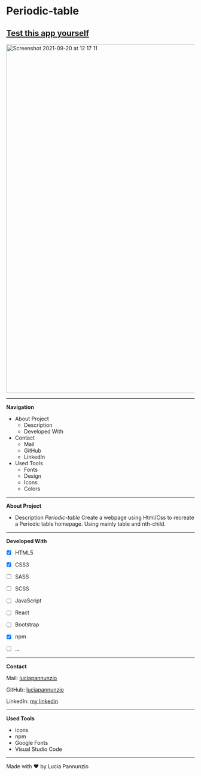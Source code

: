 # Periodic-table 

## [Test this app yourself](https://luciapannunzio.github.io/Periodic-table/) 

<img width="932" alt="Screenshot 2021-09-20 at 12 17 11" src="https://user-images.githubusercontent.com/89199990/152137070-d93d3729-d5a5-45e8-a6aa-99266163006b.png">

* * *


**Navigation**
 - About Project
    - Description
    - Developed With
 - Contact
    - Mail
    - GitHub  
    - LinkedIn
 - Used Tools
    - Fonts
    - Design
    - Icons
    - Colors


* * *


**About Project**
 - Description
*Periodic-table* Create a webpage using Html/Css to recreate a Periodic table homepage. Using mainly table and nth-child.


* * *


**Developed With**
 - [x] HTML5
 - [x] CSS3
 - [ ] SASS
 - [ ] SCSS
 - [ ] JavaScript
 - [ ] React
 - [ ] Bootstrap
 - [x] npm
 - [ ] ...
 
 
 * * *
 
 
**Contact**

Mail: [luciapannunzio](https://mail.google.com/mail/u/0/#inbox)

GitHub: [luciapannunzio](https://github.com/luciapannunzio/)

LinkedIn: [my linkedin](https://www.linkedin.com/in/luciapannunziovanderwedden/)


* * *


**Used Tools**
- icons
- npm
- Google Fonts
- Visual Studio Code


* * *


Made with :heart: by Lucia Pannunzio
